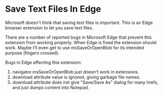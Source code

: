 # Save Text Files In Edge
Microsoft doesn't think that saving text files is important. This is an Edge browser extension to let you save text files.


There are a number of reported bugs in Microsoft Edge that prevent this extension from working properly.
When Edge is fixed the extension should work. Maybe I'll even get to use msSaveOrOpenBlob for its intended purpose (fingers crossed).

Bugs in Edge affecting this extension:

1. navigator.msSaveOrOpenBlob just doesn't work in extensions.
2. download attribute value is ignored, giving garbage file names.
3. download attribute does not give "Save/Save As" dialog for many hrefs, and just dumps content into Notepad.
